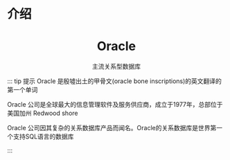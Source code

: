 # 介绍

<h1 align="center">Oracle</h1>

<p align="center">主流关系型数据库</p>

::: tip 提示
Oracle 是殷墟出土的甲骨文(oracle bone inscriptions)的英文翻译的第一个单词

Oracle 公司是全球最大的信息管理软件及服务供应商，成立于1977年，总部位于美国加州 Redwood shore

Oracle 公司因其复杂的关系数据库产品而闻名。Oracle的关系数据库是世界第一个支持SQL语言的数据库


:::
